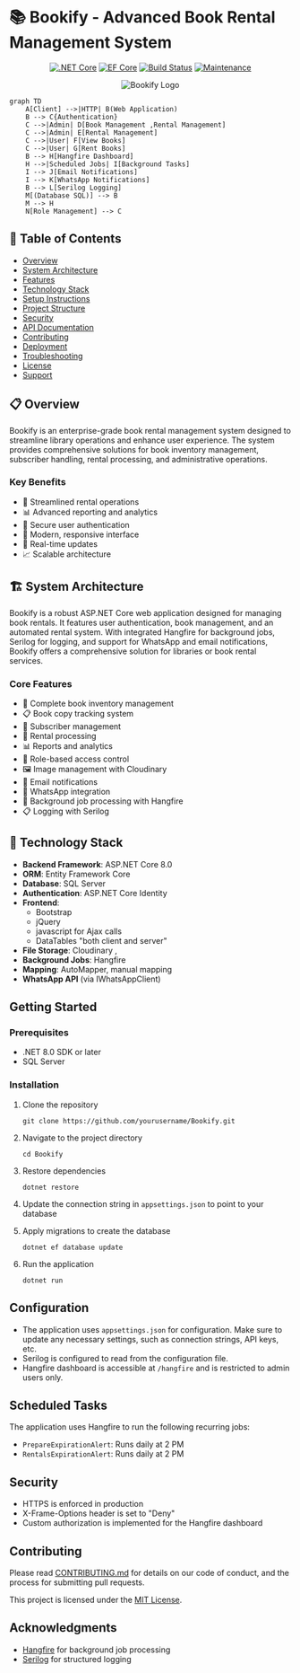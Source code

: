 
# 📚 Bookify - Advanced Book Rental Management System

<div align="center">


[![.NET Core](https://img.shields.io/badge/.NET%20Core-8.0-purple.svg)](https://dotnet.microsoft.com/download)
[![EF Core](https://img.shields.io/badge/EF%20Core-8.0-blue.svg)](https://docs.microsoft.com/ef/core)
[![Build Status](https://img.shields.io/badge/build-passing-brightgreen.svg)](https://github.com/mohamedelsaid056/MVC.bookifyapp.aspdotnet)
[![Maintenance](https://img.shields.io/badge/Maintained%3F-yes-green.svg)](https://github.com/yourusername/bookify/graphs/commit-activity)

![Bookify Logo](https://github.com/user-attachments/assets/3184d889-057b-4257-8a5d-1e452d6356b5)

</div>

```mermaid
graph TD
    A[Client] -->|HTTP| B(Web Application)
    B --> C{Authentication}
    C -->|Admin| D[Book Management ,Rental Management]
    C -->|Admin| E[Rental Management]
    C -->|User| F[View Books]
    C -->|User| G[Rent Books]
    B --> H[Hangfire Dashboard]
    H -->|Scheduled Jobs| I[Background Tasks]
    I --> J[Email Notifications]
    I --> K[WhatsApp Notifications]
    B --> L[Serilog Logging]
    M[(Database SQL)] --> B
    M --> H
    N[Role Management] --> C
```



## 📑 Table of Contents
- [Overview](#-overview)
- [System Architecture](#-system-architecture)
- [Features](#-features)
- [Technology Stack](#-technology-stack)
- [Setup Instructions](#-setup-instructions)
- [Project Structure](#-project-structure)
- [Security](#-security)
- [API Documentation](#-api-documentation)
- [Contributing](#-contributing)
- [Deployment](#-deployment)
- [Troubleshooting](#-troubleshooting)
- [License](#-license)
- [Support](#-support)

## 📋 Overview

Bookify is an enterprise-grade book rental management system designed to streamline library operations and enhance user experience. The system provides comprehensive solutions for book inventory management, subscriber handling, rental processing, and administrative operations.

### Key Benefits
- 🎯 Streamlined rental operations
- 📊 Advanced reporting and analytics
- 🔐 Secure user authentication
- 📱 Modern, responsive interface
- 🔄 Real-time updates
- 📈 Scalable architecture

## 🏗 System Architecture


Bookify is a robust ASP.NET Core web application designed for managing book rentals. It features user authentication, book management, and an automated rental system. With integrated Hangfire for background jobs, Serilog for logging, and support for WhatsApp and email notifications, Bookify offers a comprehensive solution for libraries or book rental services.

### Core Features
- 📖 Complete book inventory management
- 📋 Book copy tracking system
- 👥 Subscriber management
- 🔄 Rental processing
- 📊 Reports and analytics
- 👮 Role-based access control
- 🖼️ Image management with Cloudinary
- 📧 Email notifications
- 📱 WhatsApp integration
- 📑 Background job processing with Hangfire
- 📋 Logging with Serilog

## 🔧 Technology Stack

- **Backend Framework**: ASP.NET Core 8.0
- **ORM**: Entity Framework Core
- **Database**: SQL Server
- **Authentication**: ASP.NET Core Identity
- **Frontend**: 
  - Bootstrap
  - jQuery
  - javascript for Ajax calls 
  - DataTables "both client and server"
- **File Storage**: Cloudinary ,
- **Background Jobs**: Hangfire
- **Mapping**: AutoMapper, manual mapping
-  **WhatsApp API** (via IWhatsAppClient)







## Getting Started

### Prerequisites

- .NET 8.0 SDK or later
- SQL Server 

### Installation

1. Clone the repository
   ```
   git clone https://github.com/yourusername/Bookify.git
   ```

2. Navigate to the project directory
   ```
   cd Bookify
   ```

3. Restore dependencies
   ```
   dotnet restore
   ```

4. Update the connection string in `appsettings.json` to point to your database

5. Apply migrations to create the database
   ```
   dotnet ef database update
   ```

6. Run the application
   ```
   dotnet run
   ```

## Configuration

- The application uses `appsettings.json` for configuration. Make sure to update any necessary settings, such as connection strings, API keys, etc.
- Serilog is configured to read from the configuration file.
- Hangfire dashboard is accessible at `/hangfire` and is restricted to admin users only.

## Scheduled Tasks

The application uses Hangfire to run the following recurring jobs:

- `PrepareExpirationAlert`: Runs daily at 2 PM
- `RentalsExpirationAlert`: Runs daily at 2 PM

## Security

- HTTPS is enforced in production
- X-Frame-Options header is set to "Deny"
- Custom authorization is implemented for the Hangfire dashboard

## Contributing

Please read [CONTRIBUTING.md](CONTRIBUTING.md) for details on our code of conduct, and the process for submitting pull requests.



This project is licensed under the [MIT License](LICENSE).



## Acknowledgments

- [Hangfire](https://www.hangfire.io/) for background job processing
- [Serilog](https://serilog.net/) for structured logging


